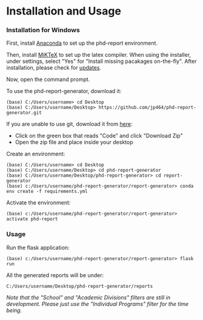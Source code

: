 # Installation and Usage

### Installation for Windows

First, install [Anaconda](https://www.anaconda.com/products/distribution) to set up the phd-report environment. 

Then, install [MiKTeX](https://miktex.org/howto/install-miktex) to set up the latex compiler. When using the installer, under settings, select "Yes" for "Install missing pacakages on-the-fly". After installation, please check for [updates](https://miktex.org/howto/update-miktex).

Now, open the command prompt. 

To use the phd-report-generator, download it:
```
(base) C:/Users/username> cd Desktop
(base) C:/Users/username/Desktop> https://github.com/jp464/phd-report-generator.git
```

If you are unable to use git, download it from [here](https://github.com/jp464/phd-report-generator):
+ Click on the green box that reads "Code" and click "Download Zip"
+ Open the zip file and place inside your desktop

Create an environment:
```
(base) C:/Users/username> cd Desktop
(base) C:/Users/username/Desktop> cd phd-report-generator
(base) C:/Users/username/Desktop/phd-report-generator> cd report-generator
(base) c:/Users/username/phd-report-generator/report-generator> conda env create -f requirements.yml

```

Activate the environment:
```
(base) c:/Users/username/phd-report-generator/report-generator> activate phd-report
```

### Usage
Run the flask application:
```
(base) c:/Users/username/phd-report-generator/report-generator> flask run
```

All the generated reports will be under:
```
C:/Users/username/Desktop/phd-report-generator/reports
```

*Note that the "School" and "Academic Divisions" filters are still in development. Please just use the "Individual Programs" filter for the time being.*